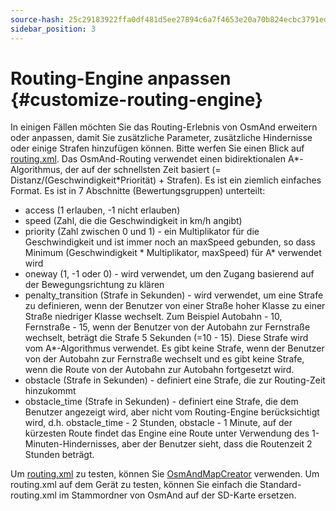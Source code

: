 ```yaml
---
source-hash: 25c29183922ffa0df481d5ee27894c6a7f4653e20a70b824ecbc3791edaafed7
sidebar_position: 3
---
```


# Routing-Engine anpassen {#customize-routing-engine}

In einigen Fällen möchten Sie das Routing-Erlebnis von OsmAnd erweitern oder anpassen, damit Sie zusätzliche Parameter, zusätzliche Hindernisse oder einige Strafen hinzufügen können. Bitte werfen Sie einen Blick auf [routing.xml](https://github.com/osmandapp/OsmAnd-resources/blob/master/routing/routing.xml). Das OsmAnd-Routing verwendet einen bidirektionalen A*-Algorithmus, der auf der schnellsten Zeit basiert (= Distanz/(Geschwindigkeit*Priorität) + Strafen). Es ist ein ziemlich einfaches Format. Es ist in 7 Abschnitte (Bewertungsgruppen) unterteilt:

* access (1 erlauben, -1 nicht erlauben)
* speed (Zahl, die die Geschwindigkeit in km/h angibt)
* priority (Zahl zwischen 0 und 1) - ein Multiplikator für die Geschwindigkeit und ist immer noch an maxSpeed gebunden, so dass Minimum (Geschwindigkeit * Multiplikator, maxSpeed) für A* verwendet wird
* oneway (1, -1 oder 0) - wird verwendet, um den Zugang basierend auf der Bewegungsrichtung zu klären
* penalty_transition (Strafe in Sekunden) - wird verwendet, um eine Strafe zu definieren, wenn der Benutzer von einer Straße hoher Klasse zu einer Straße niedriger Klasse wechselt. Zum Beispiel Autobahn - 10, Fernstraße - 15, wenn der Benutzer von der Autobahn zur Fernstraße wechselt, beträgt die Strafe 5 Sekunden (=10 - 15). Diese Strafe wird vom A*-Algorithmus verwendet. Es gibt keine Strafe, wenn der Benutzer von der Autobahn zur Fernstraße wechselt und es gibt keine Strafe, wenn die Route von der Autobahn zur Autobahn fortgesetzt wird.
* obstacle (Strafe in Sekunden) - definiert eine Strafe, die zur Routing-Zeit hinzukommt
* obstacle_time (Strafe in Sekunden) - definiert eine Strafe, die dem Benutzer angezeigt wird, aber nicht vom Routing-Engine berücksichtigt wird, d.h. obstacle_time - 2 Stunden, obstacle - 1 Minute, auf der kürzesten Route findet das Engine eine Route unter Verwendung des 1-Minuten-Hindernisses, aber der Benutzer sieht, dass die Routenzeit 2 Stunden beträgt.

Um [routing.xml](https://github.com/osmandapp/OsmAnd-resources/blob/master/routing/routing.xml) zu testen, können Sie [OsmAndMapCreator](http://download.osmand.net/latest-night-build/OsmAndMapCreator-main.zip) verwenden. Um routing.xml auf dem Gerät zu testen, können Sie einfach die Standard-routing.xml im Stammordner von OsmAnd auf der SD-Karte ersetzen.